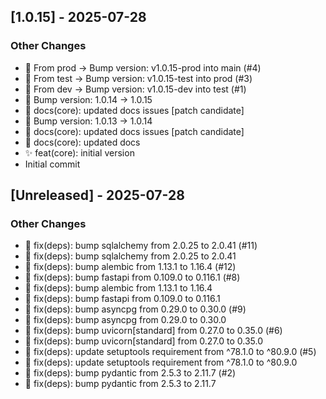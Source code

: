 ## [1.0.15] - 2025-07-28

### Other Changes

- 🔖 From prod → Bump version: v1.0.15-prod into main (#4)
- 🔖 From test → Bump version: v1.0.15-test into prod (#3)
- 🔖 From dev → Bump version: v1.0.15-dev into test (#1)
- 🔖 Bump version: 1.0.14 → 1.0.15
- 📝 docs(core): updated docs issues [patch candidate]
- 🔖 Bump version: 1.0.13 → 1.0.14
- 📝 docs(core): updated docs issues [patch candidate]
- 📝 docs(core): updated docs
- ✨ feat(core): initial version
- Initial commit

## [Unreleased] - 2025-07-28

### Other Changes

- 🐛 fix(deps): bump sqlalchemy from 2.0.25 to 2.0.41 (#11)
- 🐛 fix(deps): bump sqlalchemy from 2.0.25 to 2.0.41
- 🐛 fix(deps): bump alembic from 1.13.1 to 1.16.4 (#12)
- 🐛 fix(deps): bump fastapi from 0.109.0 to 0.116.1 (#8)
- 🐛 fix(deps): bump alembic from 1.13.1 to 1.16.4
- 🐛 fix(deps): bump fastapi from 0.109.0 to 0.116.1
- 🐛 fix(deps): bump asyncpg from 0.29.0 to 0.30.0 (#9)
- 🐛 fix(deps): bump asyncpg from 0.29.0 to 0.30.0
- 🐛 fix(deps): bump uvicorn[standard] from 0.27.0 to 0.35.0 (#6)
- 🐛 fix(deps): bump uvicorn[standard] from 0.27.0 to 0.35.0
- 🐛 fix(deps): update setuptools requirement from ^78.1.0 to ^80.9.0 (#5)
- 🐛 fix(deps): update setuptools requirement from ^78.1.0 to ^80.9.0
- 🐛 fix(deps): bump pydantic from 2.5.3 to 2.11.7 (#2)
- 🐛 fix(deps): bump pydantic from 2.5.3 to 2.11.7
